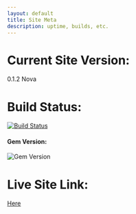 ```yaml
---
layout: default
title: Site Meta
description: uptime, builds, etc.
---
```


# Current Site Version:
0.1.2 Nova

# Build Status:
[![Build Status](https://travis-ci.com/CAM-o-man/ushistsite.svg?branch=master)](https://travis-ci.com/CAM-o-man/ushistsite)
#### Gem Version:
![Gem Version](https://badge.fury.io/rb/jekyll-theme-cayman.svg)

# Live Site Link:
[Here](https://cam-o-man.github.io/ushistsite/)

